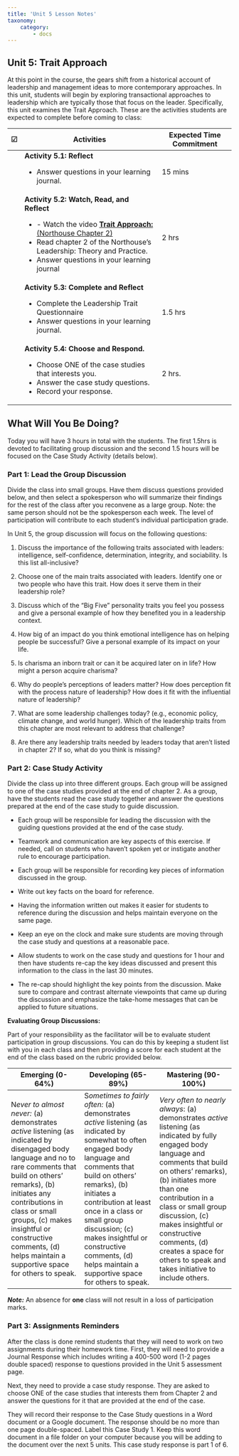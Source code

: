 ```yaml
---
title: 'Unit 5 Lesson Notes'
taxonomy:
    category:
        - docs
---
```


## Unit 5: Trait Approach

At this point in the course, the gears shift from a historical account of leadership and management ideas to more contemporary approaches.  In this unit, students will begin by exploring transactional approaches to leadership which are typically those that focus on the leader.  Specifically, this unit examines the Trait Approach. These are the activities students are expected to complete before coming to class:

| **☑** | **Activities**                             | **Expected Time Commitment** |
|---|--------------------------------------------|------------------------------|
|   | **Activity 5.1: Reflect** <ul><li> Answer questions in your learning journal.      | 15 mins                      |
|   | **Activity 5.2: Watch, Read, and Reflect** <ul><li>-   Watch the video [**Trait Approach:** (Northouse Chapter 2)](https://www.youtube.com/watch?v=GgllfdT1jtA&list=PLx-uqKoW1C5nXd5jnA_Ut8TWbjCk7tWtL&index=2) <li>	Read chapter 2 of the Northouse’s Leadership: Theory and Practice. <li> Answer questions in your learning journal | 2 hrs        |
|   | **Activity 5.3: Complete and Reflect** <ul><li> Complete the Leadership Trait Questionnaire <li> Answer questions in your learning journal.   | 1.5 hrs                      |
|   | **Activity 5.4: Choose and Respond.** <ul><li> Choose ONE of the case studies that interests you. <li> Answer the case study questions. <li> Record your response.   | 2 hrs.                       |

## What Will You Be Doing?

Today you will have 3 hours in total with the students. The first 1.5hrs is devoted to facilitating group discussion and the second 1.5 hours will be focused on the Case Study Activity (details below).

### Part 1: Lead the Group Discussion

Divide the class into small groups. Have them discuss questions provided below, and then select a spokesperson who will summarize their findings for the rest of the class after you reconvene as a large group. Note: the same person should not be the spokesperson each week. The level of participation will contribute to each student’s individual participation grade. 

In Unit 5, the group discussion will focus on the following questions:

  1. Discuss the importance of the following traits associated with leaders: intelligence, self-confidence, determination, integrity, and sociability. Is this list all-inclusive?

  2. Choose one of the main traits associated with leaders. Identify one or two people who have this trait. How does it serve them in their leadership role?

  3. Discuss which of the “Big Five” personality traits you feel you possess and give a personal example of how they benefited you in a leadership context.

  4. How big of an impact do you think emotional intelligence has on helping people be successful? Give a personal example of its impact on your life.

  5. Is charisma an inborn trait or can it be acquired later on in life? How might a person acquire charisma?

  6. Why do people’s perceptions of leaders matter? How does perception fit with the process nature of leadership? How does it fit with the influential nature of leadership?

  7. What are some leadership challenges today? (e.g., economic policy, climate change, and world hunger). Which of the leadership traits from this chapter are most relevant to address that challenge?

  8. Are there any leadership traits needed by leaders today that aren’t listed in chapter 2? If so, what do you think is missing?

### Part 2: Case Study Activity

Divide the class up into three different groups. Each group will be assigned to one of the case studies provided at the end of chapter 2. As a group, have the students read the case study together and answer the questions prepared at the end of the case study to guide discussion.

  -   Each group will be responsible for leading the discussion with the guiding questions provided at the end of the case study.

  -   Teamwork and communication are key aspects of this exercise. If needed, call on students who haven’t spoken yet or instigate another rule to encourage participation.

  -   Each group will be responsible for recording key pieces of information discussed in the group.

  -   Write out key facts on the board for reference.

  -   Having the information written out makes it easier for students to reference during the discussion and helps maintain everyone on the same page. 

  -   Keep an eye on the clock and make sure students are moving through the case study and questions at a reasonable pace.

  -   Allow students to work on the case study and questions for 1 hour and then have students re-cap the key ideas discussed and present this information to the class in the last 30 minutes.

  -   The re-cap should highlight the key points from the discussion. Make sure to compare and contrast alternate viewpoints that came up during the discussion and emphasize the take-home messages that can be applied to future situations.

**Evaluating Group Discussions:**

Part of your responsibility as the facilitator will be to evaluate student participation in group discussions. You can do this by keeping a student list with you in each class and then providing a score for each student at the end of the class based on the rubric provided below.

| **Emerging (0-64%)**                                                                                                                                                                                                                                                                                                               | **Developing (65-89%)**                                                                                                                                                                                                                                                                                                                                           | **Mastering (90-100%)**                                                                                                                                                                                                                                                                                                                                                    |
|------------------------------------------------------------------------------------------------------------------------------------------------------------------------------------------------------------------------------------------------------------------------------------------------------------------------------------|-------------------------------------------------------------------------------------------------------------------------------------------------------------------------------------------------------------------------------------------------------------------------------------------------------------------------------------------------------------------|----------------------------------------------------------------------------------------------------------------------------------------------------------------------------------------------------------------------------------------------------------------------------------------------------------------------------------------------------------------------------|
| N*ever to almost never:* (a) demonstrates *active* listening (as indicated by disengaged body language and no to rare comments that build on others’ remarks), (b) initiates any contributions in class or small groups, (c) makes insightful or constructive comments, (d) helps maintain a supportive space for others to speak. | S*ometimes to fairly often:* (a) demonstrates *active* listening (as indicated by somewhat to often engaged body language and comments that build on others’ remarks), (b) initiates a contribution at least once in a class or small group discussion; (c) makes insightful or constructive comments, (d) helps maintain a supportive space for others to speak. | *Very often to nearly always*: (a) demonstrates *active* listening (as indicated by fully engaged body language and comments that build on others’ remarks), (b) initiates more than one contribution in a class or small group discussion, (c) makes insightful or constructive comments, (d) creates a space for others to speak and takes initiative to include others. |
***Note:*** An absence for **one** class will not result in a loss of participation marks.

### Part 3: Assignments Reminders

After the class is done remind students that they will need to work on two assignments during their homework time. First, they will need to provide a Journal Response which includes writing a 400-500 word (1-2 pages double spaced) response to questions provided in the Unit 5 assessment page.

Next, they need to provide a case study response. They are asked to choose ONE of the case studies that interests them from Chapter 2 and answer the questions for it that are provided at the end of the case.

They will record their response to the Case Study questions in a Word document or a Google document. The response should be no more than one page double-spaced. Label this Case Study 1. Keep this word document in a file folder on your computer because you will be adding to the document over the next 5 units. This case study response is part 1 of 6. 
